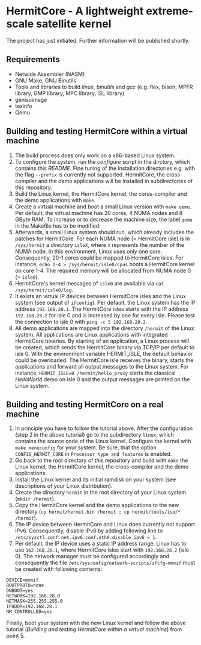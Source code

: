 # HermitCore - A lightweight extreme-scale satellite kernel

The project has just initiated. Further information will be published shortly.

## Requirements

* Netwide Assembler (NASM)
* GNU Make, GNU Binutils
* Tools and libraries to build *linux*, *binutils* and *gcc* (e.g. flex, bison, MPFR library, GMP library, MPC library, ISL library)
* genisoimage
* texinfo
* Qemu

## Building and testing HermitCore within a virtual machine

1. The build process does only work on a x86-based Linux system.
2. To configure the system, run the *configure* script in the dirctory, which contains this *README*. Fine tuning of the installation directories e.g. with the flag `--prefix` is currently not supported. HermitCore, the cross-compiler and the demo applications will be installed in subdirectories of this repository.
3. Build the Linux kernel, the HermitCore kernel, the corss-compiler and the demo applications with `make`.
4. Create a virtual machine and boot a small Linux version with `make qemu`. Per default, the virtual machine has 20 cores, 4 NUMA nodes and 8 GByte RAM. To increase or to decrease the machine size, the label `qemu` in the Makefile has to be modified.
5. Afterwards, a small Linux system should run, which already includes the patches for HermitCore. For each NUMA node (= HermitCore isle) is in `/sys/hermit` a directory `isleX`, where `X` represents the number of the NUMA node. In this environment, Linux uses only one core. Consequently, 20-1 cores could be mapped to HermitCore isles. For instance, `echo 1-4 > /sys/hermit/isle0/cpus` boots a HermitCore kernel on core 1-4. The required memory will be allocated from NUMA node 0 (= `isle0`).
6. HermitCore's kernel messages of `isle0` are available via `cat /sys/hermit/isle0/log`.
7. It exists an virtual IP devices between HermitCore isles and the Linux system (see output of `ifconfig`). Per default, the Linux system has the IP address `192.168.28.1`. The HermitCore isles starts with the IP address `192.168.28.2` for isle 0 and is increased by one for every isle. Please test the connection to isle 0 with `ping -c 5 192.168.28.2`.
8. All demo applications are mapped into the directory `/hermit` of the Linux system. All applications are Linux applications with integrated HermitCore binaries. By starting of an application, a Linux process will be created, which sends the HermitCore binary via TCP/IP per default to isle 0. With the environment variable HERMIT_ISLE, the default behavior could be overloaded. The HermitCore isle receives the binary, starts the applications and forward all output messages to the Linux system. For instance, `HERMIT_ISLE=0 /hermit/hello_proxy` starts the classical *HelloWorld* demo on isle 0 and the output messages are printed on the Linux system.

## Building and testing HermitCore on a real machine

1. In principle you have to follow the tutorial above. After the configuration (step 2 in the above tutorial) go to the subdirectory `linux`, which contains the source code of the Linux kernel. Configure the kernel with `make menuconfig` for your system. Be sure, that the option `CONFIG_HERMIT_CORE` in `Processor type and features` is enabled.
2. Go back to the root directory of this repository and build with `make` the Linux kernel, the HermitCore kernel, the cross-compiler and the demo applications.
3. Install the Linux kernel and its initial ramdisk on your system (see descriptions of your Linux distribution).
4. Create the directory `hermit` in the root directory of your Linux system (`mkdir /hermit`).
5. Copy the HermitCore kernel and the demo applications to the new directory (`cp hermit/hermit.bin /hermit ; cp hermit/tools/iso/* /hermit`).
6. The IP device between HermitCore and Linux does currently not support IPv6. Consequently, disable IPv6 by adding following line to `/etc/sysctl.conf`: `net.ipv6.conf.eth0.disable_ipv6 = 1`.
7. Per default, the IP device uses a static IP address range. Linux has to use `162.168.28.1`, where HermitCore isles start with `192.168.28.2` (isle 0). The network manager must be configured accordingly and consequently the file `/etc/sysconfig/network-scripts/ifcfg-mmnif` must be created with following contents:
```
DEVICE=mmnif
BOOTPROTO=none
ONBOOT=yes
NETWORK=192.168.28.0
NETMASK=255.255.255.0
IPADDR=192.168.28.1
NM_CONTROLLED=yes
```
Finally, boot your system with the new Linux kernel and follow the above tutorial (*Building and testing HermitCore within a virtual machine*) from point 5.
